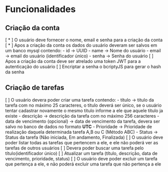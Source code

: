# Funcionalidades

## Criação da conta
 [ * ] O usuário deve fornecer o nome, email e senha para a criação da conta
 [ * ] Apos a criação da conta os dados do usuário deveram ser salvos em um banco mysql contendo:
    - id -> UUID
    - name -> Nome do usuário
    - email -> email do usuário (identificador único)
    - senha -> Senha do usuário
 [  ] Apos a criação da conta deve ser atrelado uma token JWT para a autenticação do usuário
 [  ] Encriptar a senha o bcriptyJS para gerar o hash da senha

## Criação de tarefas
[  ] O usuário devera poder criar uma tarefa contendo:
    - título -> titulo da tarefa com no máximo 25 caracteres, o titulo deverá ser único, se o usuário tentar cadastrar novamente o mesmo titulo informe a ele que aquele titulo ja existe
    - descrição -> descrição da tarefa com no máximo 256 caracteres
    - data de vencimento (opcional) -> data de vencimento da tarefa, devera ser salvo no banco de dados no formato **UTC**
    - Prioridade -> Prioridade de realização daquela determinada tarefa A,B ou C (Método ABC)
    - Status -> Status da tarefa (Não iniciada, Em andamento, Finalizada)
[  ] O usuário deve poder listar todas as tarefas que pertencem a ele, e ele não poderá ver as tarefas de outros usuários
[  ] Devera poder buscar uma tarefa pelo título(identificador único)
[  ] Atualizar um tarefa (título, descrição, data de vencimento, prioridade, status)
[  ] O usuário deve poder excluir um tarefa que pertença a ele, e não poderá excluir uma tarefa que não pertença a ele